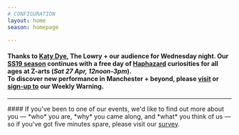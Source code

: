 ```yaml
---
# CONFIGURATION
layout: home
season: homepage

---
```

#### Thanks to [Katy Dye](/current/2019-springsummer/dye), The Lowry + our audience for Wednesday night. Our [SS19 season](/current/2019-springsummer) continues with a free day of [Haphazard](/current/2019-haphazard) curiosities for all ages at Z-arts (*Sat 27 Apr, 12noon-3pm*).<br>To discover new performance in Manchester + beyond, please <a href="http://wordofwarning.posthaven.com" target="_blank">visit</a> or <a href="http://eepurl.com/i_Odb" target="_blank">sign-up to</a> our Weekly Warning.          
<hr>               
#### If you've been to one of our events, we'd like to find out more about you — *who* you are, *why* you came along, and *what* you think of us — so if you've got five minutes spare, please visit our <a href="http://research.audiencesurveys.org/s.asp?k=152950990710" target="_blank">survey</a>.
